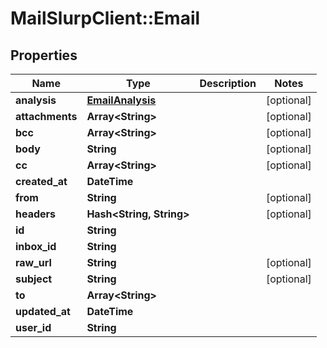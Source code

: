 # MailSlurpClient::Email

## Properties
Name | Type | Description | Notes
------------ | ------------- | ------------- | -------------
**analysis** | [**EmailAnalysis**](EmailAnalysis.md) |  | [optional] 
**attachments** | **Array&lt;String&gt;** |  | [optional] 
**bcc** | **Array&lt;String&gt;** |  | [optional] 
**body** | **String** |  | [optional] 
**cc** | **Array&lt;String&gt;** |  | [optional] 
**created_at** | **DateTime** |  | 
**from** | **String** |  | [optional] 
**headers** | **Hash&lt;String, String&gt;** |  | [optional] 
**id** | **String** |  | 
**inbox_id** | **String** |  | 
**raw_url** | **String** |  | [optional] 
**subject** | **String** |  | [optional] 
**to** | **Array&lt;String&gt;** |  | 
**updated_at** | **DateTime** |  | 
**user_id** | **String** |  | 


